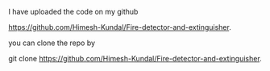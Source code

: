 I have uploaded the code on my github

https://github.com/Himesh-Kundal/Fire-detector-and-extinguisher.

you can clone the repo by

git clone https://github.com/Himesh-Kundal/Fire-detector-and-extinguisher.

